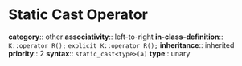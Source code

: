 # Static Cast Operator

**category**:: other
**associativity**:: left-to-right
**in-class-definition**::
  `K::operator R();`
  `explicit K::operator R();`
**inheritance**:: inherited
**priority**:: 2
**syntax**:: `static_cast<type>(a)`
**type**:: unary
